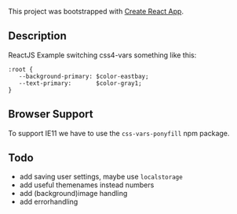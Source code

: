 This project was bootstrapped with [Create React App](https://github.com/facebook/create-react-app).

## Description

ReactJS Example switching css4-vars something like this:
 ```
:root {
    --background-primary: $color-eastbay;
    --text-primary:       $color-gray1;
}
```

## Browser Support
To support IE11 we have to use the `css-vars-ponyfill` npm package.


## Todo
* add saving user settings, maybe use `localstorage`
* add useful themenames instead numbers
* add (background)image handling
* add errorhandling
